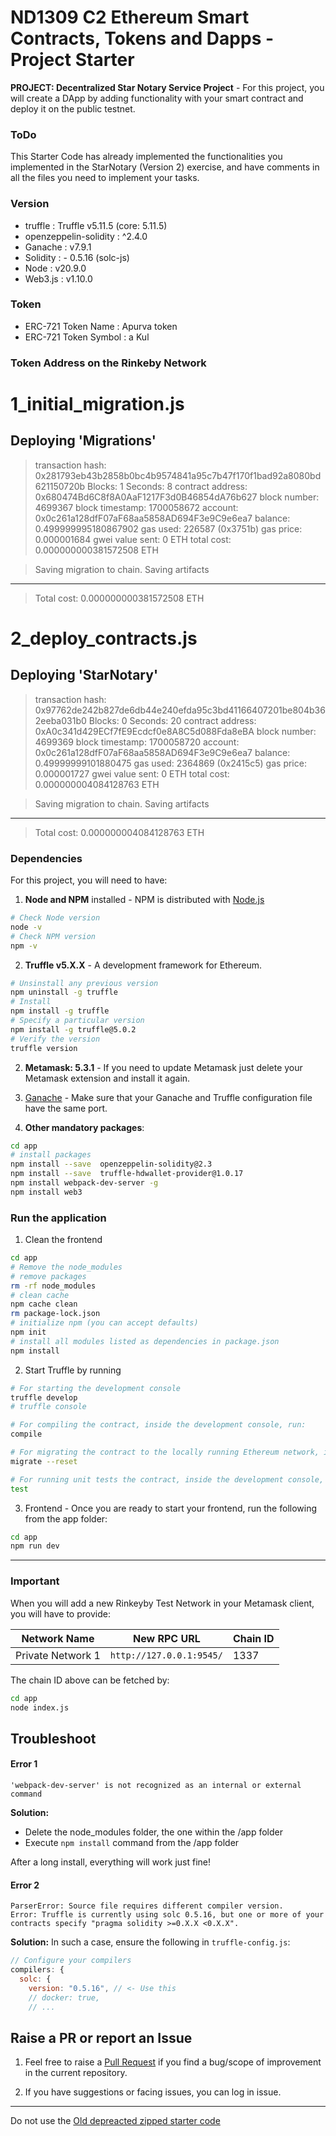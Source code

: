 # ND1309 C2 Ethereum Smart Contracts, Tokens and Dapps - Project Starter 
**PROJECT: Decentralized Star Notary Service Project** - For this project, you will create a DApp by adding functionality with your smart contract and deploy it on the public testnet.

### ToDo
This Starter Code has already implemented the functionalities you implemented in the StarNotary (Version 2) exercise, and have comments in all the files you need to implement your tasks.

 ### Version
 * truffle : Truffle v5.11.5 (core: 5.11.5)
 * openzeppelin-solidity : ^2.4.0
 * Ganache : v7.9.1
 * Solidity : - 0.5.16 (solc-js)
 * Node : v20.9.0
 * Web3.js : v1.10.0

### Token
* ERC-721 Token Name : Apurva token
* ERC-721 Token Symbol : a Kul


### Token Address on the Rinkeby Network

1_initial_migration.js
======================

   Deploying 'Migrations'
   ----------------------
   > transaction hash:    0x281793eb43b2858b0bc4b9574841a95c7b47f170f1bad92a8080bd621150720b
   > Blocks: 1            Seconds: 8
   > contract address:    0x680474Bd6C8f8A0AaF1217F3d0B46854dA76b627
   > block number:        4699367
   > block timestamp:     1700058672
   > account:             0x0c261a128dfF07aF68aa5858AD694F3e9C9e6ea7
   > balance:             0.499999995180867902
   > gas used:            226587 (0x3751b)
   > gas price:           0.000001684 gwei
   > value sent:          0 ETH
   > total cost:          0.000000000381572508 ETH

   > Saving migration to chain.
   > Saving artifacts
   -------------------------------------
   > Total cost:     0.000000000381572508 ETH


2_deploy_contracts.js
=====================

   Deploying 'StarNotary'
   ----------------------
   > transaction hash:    0x97762de242b827de6db44e240efda95c3bd41166407201be804b362eeba031b0
   > Blocks: 0            Seconds: 20
   > contract address:    0xA0c341d429ECf7fE9Ecdcf0e8A8C5d088Fda8eBA
   > block number:        4699369
   > block timestamp:     1700058720
   > account:             0x0c261a128dfF07aF68aa5858AD694F3e9C9e6ea7
   > balance:             0.49999999101880475
   > gas used:            2364869 (0x2415c5)
   > gas price:           0.000001727 gwei
   > value sent:          0 ETH
   > total cost:          0.000000004084128763 ETH

   > Saving migration to chain.
   > Saving artifacts
   -------------------------------------
   > Total cost:     0.000000004084128763 ETH

### Dependencies
For this project, you will need to have:
1. **Node and NPM** installed - NPM is distributed with [Node.js](https://www.npmjs.com/get-npm)
```bash
# Check Node version
node -v
# Check NPM version
npm -v
```


2. **Truffle v5.X.X** - A development framework for Ethereum. 
```bash
# Unsinstall any previous version
npm uninstall -g truffle
# Install
npm install -g truffle
# Specify a particular version
npm install -g truffle@5.0.2
# Verify the version
truffle version
```


2. **Metamask: 5.3.1** - If you need to update Metamask just delete your Metamask extension and install it again.


3. [Ganache](https://www.trufflesuite.com/ganache) - Make sure that your Ganache and Truffle configuration file have the same port.


4. **Other mandatory packages**:
```bash
cd app
# install packages
npm install --save  openzeppelin-solidity@2.3
npm install --save  truffle-hdwallet-provider@1.0.17
npm install webpack-dev-server -g
npm install web3
```


### Run the application
1. Clean the frontend 
```bash
cd app
# Remove the node_modules  
# remove packages
rm -rf node_modules
# clean cache
npm cache clean
rm package-lock.json
# initialize npm (you can accept defaults)
npm init
# install all modules listed as dependencies in package.json
npm install
```


2. Start Truffle by running
```bash
# For starting the development console
truffle develop
# truffle console

# For compiling the contract, inside the development console, run:
compile

# For migrating the contract to the locally running Ethereum network, inside the development console
migrate --reset

# For running unit tests the contract, inside the development console, run:
test
```

3. Frontend - Once you are ready to start your frontend, run the following from the app folder:
```bash
cd app
npm run dev
```

---

### Important
When you will add a new Rinkeyby Test Network in your Metamask client, you will have to provide:

| Network Name | New RPC URL | Chain ID |
|---|---|---|
|Private Network 1|`http://127.0.0.1:9545/`|1337 |

The chain ID above can be fetched by:
```bash
cd app
node index.js
```

## Troubleshoot
#### Error 1 
```
'webpack-dev-server' is not recognized as an internal or external command
```
**Solution:**
- Delete the node_modules folder, the one within the /app folder
- Execute `npm install` command from the /app folder

After a long install, everything will work just fine!


#### Error 2
```
ParserError: Source file requires different compiler version. 
Error: Truffle is currently using solc 0.5.16, but one or more of your contracts specify "pragma solidity >=0.X.X <0.X.X".
```
**Solution:** In such a case, ensure the following in `truffle-config.js`:
```js
// Configure your compilers  
compilers: {    
  solc: {      
    version: "0.5.16", // <- Use this        
    // docker: true,
    // ...
```

## Raise a PR or report an Issue
1. Feel free to raise a [Pull Request](https://github.com/udacity/nd1309-p2-Decentralized-Star-Notary-Service-Starter-Code/pulls) if you find a bug/scope of improvement in the current repository. 

2. If you have suggestions or facing issues, you can log in issue. 

---

Do not use the [Old depreacted zipped starter code](https://s3.amazonaws.com/video.udacity-data.com/topher/2019/January/5c51c4c0_project-5-starter-code/project-5-starter-code.zip)
